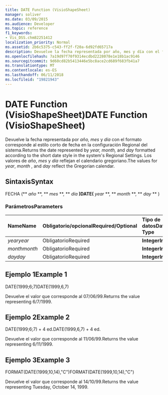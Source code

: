 ```yaml
---
title: DATE Function (VisioShapeSheet)
manager: soliver
ms.date: 03/09/2015
ms.audience: Developer
ms.topic: reference
f1_keywords:
- Vis_DSS.chm82251412
localization_priority: Normal
ms.assetid: 2b6c5375-c543-ff2f-f20a-6d92fd65717a
description: Devuelve la fecha representada por año, mes y día con el formato corresponde al estilo corto de fecha en la configuración Regional del sistema. Los valores de año, mes y día reflejan el calendario gregoriano.
ms.openlocfilehash: 7a19d97f70f9314ecdbd2228078e1e18b1ac9146
ms.sourcegitcommit: 9d60cd82b5413446e5bc8ace2cd689f683fb41a7
ms.translationtype: MT
ms.contentlocale: es-ES
ms.lasthandoff: 06/11/2018
ms.locfileid: "19821943"
---
```

# <a name="date-function-visioshapesheet"></a><span data-ttu-id="8f91e-104">DATE Function (VisioShapeSheet)</span><span class="sxs-lookup"><span data-stu-id="8f91e-104">DATE Function (VisioShapeSheet)</span></span>

<span data-ttu-id="8f91e-105">Devuelve la fecha representada por *año, mes* y *día* con el formato corresponde al estilo corto de fecha en la configuración Regional del sistema.</span><span class="sxs-lookup"><span data-stu-id="8f91e-105">Returns the date represented by  *year, month,*  and  *day*  formatted according to the short date style in the system's Regional Settings.</span></span> <span data-ttu-id="8f91e-106">Los valores de *año*, *mes* y *día* reflejan el calendario gregoriano.</span><span class="sxs-lookup"><span data-stu-id="8f91e-106">The values for  *year*, *month*  , and  *day*  reflect the Gregorian calendar.</span></span> 
  
## <a name="syntax"></a><span data-ttu-id="8f91e-107">Sintaxis</span><span class="sxs-lookup"><span data-stu-id="8f91e-107">Syntax</span></span>

<span data-ttu-id="8f91e-108">FECHA (** *año* **, ** *mes* **, ** *día* **)</span><span class="sxs-lookup"><span data-stu-id="8f91e-108">DATE(** *year* **, ** *month* **, ** *day* ** )</span></span> 
  
### <a name="parameters"></a><span data-ttu-id="8f91e-109">Parámetros</span><span class="sxs-lookup"><span data-stu-id="8f91e-109">Parameters</span></span>

|<span data-ttu-id="8f91e-110">**Name**</span><span class="sxs-lookup"><span data-stu-id="8f91e-110">**Name**</span></span>|<span data-ttu-id="8f91e-111">**Obligatorio/opcional**</span><span class="sxs-lookup"><span data-stu-id="8f91e-111">**Required/Optional**</span></span>|<span data-ttu-id="8f91e-112">**Tipo de datos**</span><span class="sxs-lookup"><span data-stu-id="8f91e-112">**Data Type**</span></span>|<span data-ttu-id="8f91e-113">**Descripción**</span><span class="sxs-lookup"><span data-stu-id="8f91e-113">**Description**</span></span>|
|:-----|:-----|:-----|:-----|
| <span data-ttu-id="8f91e-114">_year_</span><span class="sxs-lookup"><span data-stu-id="8f91e-114">_year_</span></span> <br/> |<span data-ttu-id="8f91e-115">Obligatorio</span><span class="sxs-lookup"><span data-stu-id="8f91e-115">Required</span></span>  <br/> |<span data-ttu-id="8f91e-116">**Integer**</span><span class="sxs-lookup"><span data-stu-id="8f91e-116">**Integer**</span></span> <br/> |<span data-ttu-id="8f91e-117">El año.</span><span class="sxs-lookup"><span data-stu-id="8f91e-117">The year.</span></span>  <br/> |
| <span data-ttu-id="8f91e-118">_month_</span><span class="sxs-lookup"><span data-stu-id="8f91e-118">_month_</span></span> <br/> |<span data-ttu-id="8f91e-119">Obligatorio</span><span class="sxs-lookup"><span data-stu-id="8f91e-119">Required</span></span>  <br/> |<span data-ttu-id="8f91e-120">**Integer**</span><span class="sxs-lookup"><span data-stu-id="8f91e-120">**Integer**</span></span> <br/> |<span data-ttu-id="8f91e-121">El mes.</span><span class="sxs-lookup"><span data-stu-id="8f91e-121">The month.</span></span>  <br/> |
| <span data-ttu-id="8f91e-122">_day_</span><span class="sxs-lookup"><span data-stu-id="8f91e-122">_day_</span></span> <br/> |<span data-ttu-id="8f91e-123">Obligatorio</span><span class="sxs-lookup"><span data-stu-id="8f91e-123">Required</span></span>  <br/> |<span data-ttu-id="8f91e-124">**Integer**</span><span class="sxs-lookup"><span data-stu-id="8f91e-124">**Integer**</span></span> <br/> |<span data-ttu-id="8f91e-125">El día.</span><span class="sxs-lookup"><span data-stu-id="8f91e-125">The day.</span></span>  <br/> |
   
## <a name="example-1"></a><span data-ttu-id="8f91e-126">Ejemplo 1</span><span class="sxs-lookup"><span data-stu-id="8f91e-126">Example 1</span></span>

<span data-ttu-id="8f91e-127">DATE(1999;6;7)</span><span class="sxs-lookup"><span data-stu-id="8f91e-127">DATE(1999,6,7)</span></span>
  
<span data-ttu-id="8f91e-128">Devuelve el valor que corresponde al 07/06/99.</span><span class="sxs-lookup"><span data-stu-id="8f91e-128">Returns the value representing 6/7/1999.</span></span>
  
## <a name="example-2"></a><span data-ttu-id="8f91e-129">Ejemplo 2</span><span class="sxs-lookup"><span data-stu-id="8f91e-129">Example 2</span></span>

<span data-ttu-id="8f91e-130">DATE(1999;6;7) + 4 ed.</span><span class="sxs-lookup"><span data-stu-id="8f91e-130">DATE(1999,6,7) + 4 ed.</span></span>
  
<span data-ttu-id="8f91e-131">Devuelve el valor que corresponde al 11/06/99.</span><span class="sxs-lookup"><span data-stu-id="8f91e-131">Returns the value representing 6/11/1999.</span></span>
  
## <a name="example-3"></a><span data-ttu-id="8f91e-132">Ejemplo 3</span><span class="sxs-lookup"><span data-stu-id="8f91e-132">Example 3</span></span>

<span data-ttu-id="8f91e-133">FORMAT(DATE(1999,10,14),"C")</span><span class="sxs-lookup"><span data-stu-id="8f91e-133">FORMAT(DATE(1999,10,14),"C")</span></span>
  
<span data-ttu-id="8f91e-134">Devuelve el valor que corresponde al 14/10/99.</span><span class="sxs-lookup"><span data-stu-id="8f91e-134">Returns the value representing Tuesday, October 14, 1999.</span></span>
  

